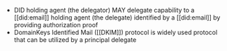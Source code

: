 - DID holding agent (the delegator) MAY delegate capability to a [[did:email]] holding agent (the delegate) identified by a [[did:email]] by providing authorization proof
- DomainKeys Identified Mail ([[DKIM]]) protocol is widely used protocol that can be utilized by a principal  delegate